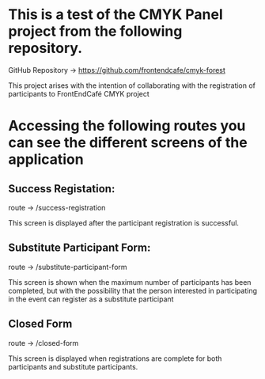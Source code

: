# This is a test of the CMYK Panel project from the following repository.

GitHub Repository -> https://github.com/frontendcafe/cmyk-forest

This project arises with the intention of collaborating with the registration of participants to FrontEndCafé CMYK project

# Accessing the following routes you can see the different screens of the application

## Success Registation:

route -> /success-registration

This screen is displayed after the participant registration is successful.

## Substitute Participant Form:

route -> /substitute-participant-form

This screen is shown when the maximum number of participants has been completed, but with the possibility that the person interested in participating in the event can register as a substitute participant

## Closed Form

route -> /closed-form

This screen is displayed when registrations are complete for both participants and substitute participants.
